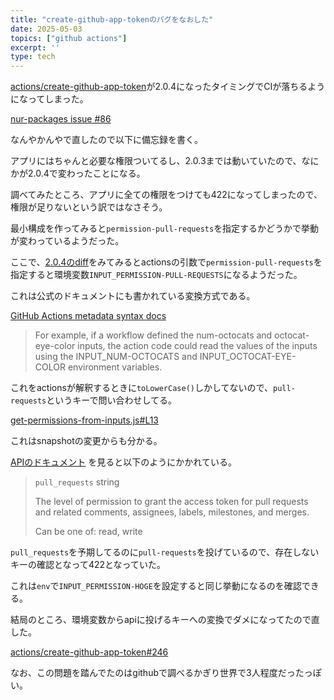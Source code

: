 ```yaml
---
title: "create-github-app-tokenのバグをなおした"
date: 2025-05-03
topics: ["github actions"]
excerpt: ''
type: tech
---
```


[actions/create-github-app-token](https://github.com/actions/create-github-app-token)が2.0.4になったタイミングでCIが落ちるようになってしまった。

[nur-packages issue #86](https://github.com/Omochice/nur-packages/issues/86)

なんやかんやで直したので以下に備忘録を書く。

アプリにはちゃんと必要な権限ついてるし、2.0.3までは動いていたので、なにかが2.0.4で変わったことになる。

調べてみたところ、アプリに全ての権限をつけても422になってしまったので、権限が足りないという訳ではなさそう。

最小構成を作ってみると`permission-pull-requests`を指定するかどうかで挙動が変わっているようだった。

ここで、[2.0.4のdiff](https://github.com/actions/create-github-app-token/compare/v2.0.3...v2.0.4)をみてみるとactionsの引数で`permission-pull-requests`を指定すると環境変数`INPUT_PERMISSION-PULL-REQUESTS`になるようだった。

これは公式のドキュメントにも書かれている変換方式である。

[GitHub Actions metadata syntax docs](https://docs.github.com/en/actions/sharing-automations/creating-actions/metadata-syntax-for-github-actions#example-specifying-inputs)

> For example, if a workflow defined the num-octocats and octocat-eye-color inputs, the action code could read the values of the inputs using the INPUT_NUM-OCTOCATS and INPUT_OCTOCAT-EYE-COLOR environment variables.

これをactionsが解釈するときに`toLowerCase()`しかしてないので、`pull-requests`というキーで問い合わせしてる。

[get-permissions-from-inputs.js#L13](https://github.com/actions/create-github-app-token/blob/2950cbc446a8d3030ea17d3f7cbdd3c0fce4b0f5/lib/get-permissions-from-inputs.js#L13)

これはsnapshotの変更からも分かる。

[APIのドキュメント](https://docs.github.com/en/rest/apps/apps?apiVersion=2022-11-28#create-an-installation-access-token-for-an-app) を見ると以下のようにかかれている。

> `pull_requests` string
>
> The level of permission to grant the access token for pull requests and related comments, assignees, labels, milestones, and merges.
>
> Can be one of: read, write

`pull_requests`を予期してるのに`pull-requests`を投げているので、存在しないキーの確認となって422となっていた。

これは`env`で`INPUT_PERMISSION-HOGE`を設定すると同じ挙動になるのを確認できる。

結局のところ、環境変数からapiに投げるキーへの変換でダメになってたので直した。

[actions/create-github-app-token#246](https://github.com/actions/create-github-app-token/pull/246)

なお、この問題を踏んでたのはgithubで調べるかぎり世界で3人程度だったっぽい。
